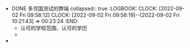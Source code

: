 - DONE 多邻国测试的弊端
  collapsed:: true
  :LOGBOOK:
  CLOCK: [2022-09-02 Fri 09:58:12]
  CLOCK: [2022-09-02 Fri 09:58:19]--[2022-09-02 Fri 10:21:43] =>  00:23:24
  :END:
	- 认可的学校范围、认可的学历
	-
-